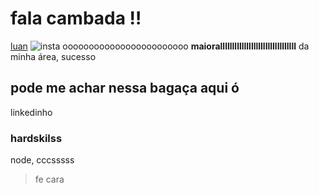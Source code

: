 # fala cambada :bangbang:

[luan](https://www.instagram.com/luan_charlyslf/) ![insta](https://img.shields.io/badge/Instagram-E4405F?style=for-the-badge&logo=instagram&logoColor=white) oooooooooooooooooooooooo **maiorallllllllllllllllllllllllllllllll** da minha área, sucesso

## pode me achar nessa bagaça aqui ó
linkedinho

### hardskilss
node, cccsssss


> fe cara
